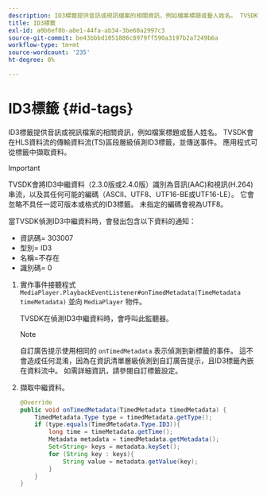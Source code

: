 ```yaml
---
description: ID3標籤提供音訊或視訊檔案的相關資訊，例如檔案標題或藝人姓名。 TVSDK會在HLS資料流的傳輸資料流(TS)區段層級偵測ID3標籤，並傳送事件。 應用程式可從標籤中擷取資料。
title: ID3標籤
exl-id: a0b6ef0b-a8e1-44fa-ab34-3be60a2997c3
source-git-commit: be43bbbd1051886c8979ff590a3197b2a7249b6a
workflow-type: tm+mt
source-wordcount: '235'
ht-degree: 0%

---
```


# ID3標籤 {#id-tags}

ID3標籤提供音訊或視訊檔案的相關資訊，例如檔案標題或藝人姓名。 TVSDK會在HLS資料流的傳輸資料流(TS)區段層級偵測ID3標籤，並傳送事件。 應用程式可從標籤中擷取資料。

>[!IMPORTANT]
>
>TVSDK會將ID3中繼資料（2.3.0版或2.4.0版）識別為音訊(AAC)和視訊(H.264)串流，以及其任何可能的編碼（ASCII、UTF8、UTF16-BE或UTF16-LE）。 它會忽略不具任一認可版本或格式的ID3標籤。 未指定的編碼會視為UTF8。

當TVSDK偵測ID3中繼資料時，會發出包含以下資料的通知：

* 資訊碼= 303007
* 型別= ID3
* 名稱=不存在
* 識別碼= 0

1. 實作事件接聽程式 `MediaPlayer.PlaybackEventListener#onTimedMetadata(TimeMetadata timeMetadata)` 並向 `MediaPlayer` 物件。

   TVSDK在偵測ID3中繼資料時，會呼叫此監聽器。

   >[!NOTE]
   >
   >自訂廣告提示使用相同的 `onTimedMetadata` 表示偵測到新標籤的事件。 這不會造成任何混淆，因為在資訊清單層級偵測到自訂廣告提示，且ID3標籤內嵌在資料流中。 如需詳細資訊，請參閱自訂標籤設定。

1. 擷取中繼資料。

   ```java
   @Override 
   public void onTimedMetadata(TimedMetadata timedMetadata) { 
       TimedMetadata.Type type = timedMetadata.getType(); 
       if (type.equals(TimedMetadata.Type.ID3)){ 
           long time = timeMetadata.getTime(); 
           Metadata metadata = timedMetadata.getMetadata(); 
           Set<String> keys = metadata.keySet(); 
           for (String key : keys){ 
               String value = metadata.getValue(key); 
           } 
       } 
   }
   ```
